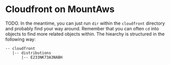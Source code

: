 # Cloudfront on MountAws

TODO. In the meantime, you can just run `dir` within the `cloudfront` directory and probably find your way around.
Remember that you can often `cd` into objects to find more related objects within. The hiearchy is structured in the following way:

```
-- cloudfront
   |-- distributions
       |-- E233NK73A3NABH
```